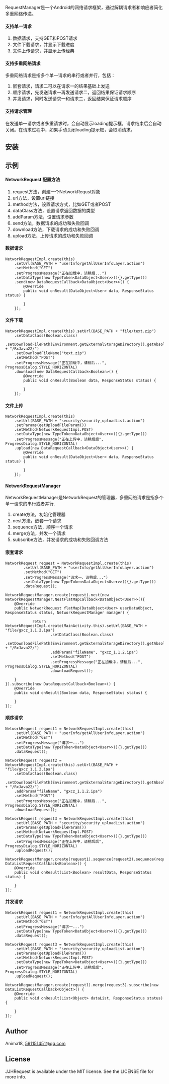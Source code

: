 RequestManager是一个Android的网络请求框架，通过解耦请求者和响应者简化多重网络传递。  

#### 支持单一请求
1. 数据请求，支持GET和POST请求
2. 文件下载请求，并显示下载进度
3. 文件上传请求，并显示上传经典

#### 支持多重网络请求
多重网络请求是指多个单一请求的串行或者并行，包括：
1. 嵌套请求，请求二可以在请求一的结果基础上发送
2. 顺序请求，先发送请求一再发送请求二，返回结果保证请求顺序
3. 并发请求，同时发送请求一和请求二，返回结果保证请求顺序

#### 支持请求管理
在发送单一请求或者多重请求时，会自动显示loading提示框，请求结束后会自动关闭。在请求过程中，如果手动关闭loading提示框，会取消请求。


## 安装



## 示例
#### NetworkRequest 配置方法
1. request方法，创建一个NetworkRequst对象
2. url方法，设置url链接
3. method方法，设置请求方式，比如GET或者POST
4. dataClass方法，设置请求返回数据的类型
5. addParam方法，设置请求参数
6. send方法，数据请求的成功和失败回调
7. download方法，下载请求的成功和失败回调
8. upload方法，上传请求的成功和失败回调

#### 数据请求

```
NetworkRequestImpl.create(this)
    .setUrl(BASE_PATH + "userInfo/getAllUserInfoLayer.action")
    .setMethod("GET")
    .setProgressMessage("正在加载中，请稍后...")
    .setDataType(new TypeToken<DataObject<User>>(){}.getType())
    .send(new DataRequestCallback<DataObject<User>>() {
        @Override
        public void onResult(DataObject<User> data, ResponseStatus status) {
            
        }
    });
```

#### 文件下载
```
NetworkRequestImpl.create(this).setUrl(BASE_PATH + "file/text.zip")
    .setDataClass(Boolean.class)
    .setDownloadFilePath(Environment.getExternalStorageDirectory().getAbsolutePath() + "/RxJava22/")
    .setDownloadFileName("text.zip")
    .setMethod("POST")
    .setProgressMessage("正在加载中，请稍后...", ProgressDialog.STYLE_HORIZONTAL)
    .download(new DataRequestCallback<Boolean>() {
        @Override
        public void onResult(Boolean data, ResponseStatus status) {
            
        }
    });
```

#### 文件上传

```
NetworkRequestImpl.create(this)
    .setUrl(BASE_PATH + "security/security_uploadList.action")
    .setParams(getUploadFileParam())
    .setMethod(NetworkRequestImpl.POST)
    .setDataType(new TypeToken<DataObject<User>>(){}.getType())
    .setProgressMessage("正在上传中，请稍后后", ProgressDialog.STYLE_HORIZONTAL)
    .upload(new DataRequestCallback<DataObject<User>>() {
        @Override
        public void onResult(DataObject<User> data, ResponseStatus status) {
            
        }
    });
```

#### NetworkRequestManager
NetworkRequestManager是NetworkRequest的管理器，多重网络请求是指多个单一请求的串行或者并行.  
1. create方法，初始化管理器
2. nest方法，嵌套一个请求
4. sequence方法，顺序一个请求
6. merge方法，并发一个请求
7. subscribe方法，并发请求的成功和失败回调方法

#### 嵌套请求

```
NetworkRequest request = NetworkRequestImpl.create(this)
        .setUrl(BASE_PATH + "userInfo/getAllUserInfoLayer.action")
        .setMethod("GET")
        .setProgressMessage("请求一，请稍后...")
        .setDataType(new TypeToken<DataObject<User>>(){}.getType())
        .dataRequest();

NetworkRequestManager.create(request).nest(new NetworkRequestManager.NestFlatMapCallback<DataObject<User>>(){
    @Override
    public NetworkRequest flatMap(DataObject<User> userDataObject, ResponseStatus status, NetworkRequestManager manager) {

            return NetworkRequestImpl.create(MainActivity.this).setUrl(BASE_PATH + "file/gxcz_1.1.2.ipa")
                    .setDataClass(Boolean.class)
                    .setDownloadFilePath(Environment.getExternalStorageDirectory().getAbsolutePath() + "/RxJava22/")
                    .addParam("fileName", "gxcz_1.1.2.ipa")
                    .setMethod("POST")
                    .setProgressMessage("正在加载中，请稍后...", ProgressDialog.STYLE_HORIZONTAL)
                    .downloadRequest();
    
    }
}).subscribe(new DataRequestCallback<Boolean>() {
    @Override
    public void onResult(Boolean data, ResponseStatus status) {
        
    }
});
```

#### 顺序请求

```
NetworkRequest request1 = NetworkRequestImpl.create(this)
	.setUrl(BASE_PATH + "userInfo/getAllUserInfoLayer.action")
	.setMethod("GET")
	.setProgressMessage("请求一...")
	.setDataType(new TypeToken<DataObject<User>>(){}.getType())
	.dataRequest();

NetworkRequest request2 = NetworkRequestImpl.create(this).setUrl(BASE_PATH + "file/gxcz_1.1.2.ipa")
	.setDataClass(Boolean.class)
	.setDownloadFilePath(Environment.getExternalStorageDirectory().getAbsolutePath() + "/RxJava22/")
	.addParam("fileName", "gxcz_1.1.2.ipa")
	.setMethod("POST")
	.setProgressMessage("正在加载中，请稍后...", ProgressDialog.STYLE_HORIZONTAL)
	.downloadRequest();

NetworkRequest request3 = NetworkRequestImpl.create(this)
	.setUrl(BASE_PATH + "security/security_uploadList.action")
	.setParams(getUploadFileParam())
	.setMethod(NetworkRequestImpl.POST)
	.setDataType(new TypeToken<DataObject<User>>(){}.getType())
	.setProgressMessage("正在上传中，请稍后后", ProgressDialog.STYLE_HORIZONTAL)
	.uploadRequest();

NetworkRequestManager.create(request1).sequence(request2).sequence(request3).subscribe(new DataListRequestCallback<Boolean>() {
    @Override
    public void onResult(List<Boolean> resultData, ResponseStatus status) {
	
    }
});
```

#### 并发请求

```
NetworkRequest request1 = NetworkRequestImpl.create(this)
	.setUrl(BASE_PATH + "userInfo/getAllUserInfoLayer.action")
	.setMethod("GET")
	.setProgressMessage("请求一...")
	.setDataType(new TypeToken<DataObject<User>>(){}.getType())
	.dataRequest();

NetworkRequest request3 = NetworkRequestImpl.create(this)
	.setUrl(BASE_PATH + "security/security_uploadList.action")
	.setParams(getUploadFileParam())
	.setMethod(NetworkRequestImpl.POST)
	.setDataType(new TypeToken<DataObject<User>>(){}.getType())
	.setProgressMessage("正在上传中，请稍后后", ProgressDialog.STYLE_HORIZONTAL)
	.uploadRequest();

NetworkRequestManager.create(request1).merge(request3).subscribe(new DataListRequestCallback<Object>() {
    @Override
    public void onResult(List<Object> dataList, ResponseStatus status) {
	
    }
});
```

## Author

Anima18, 591151451@qq.com

## License

JJHRequest is available under the MIT license. See the LICENSE file for more info.
